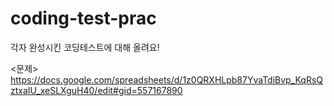 # coding-test-prac
각자 완성시킨 코딩테스트에 대해 올려요!



<문제>
https://docs.google.com/spreadsheets/d/1z0QRXHLpb87YvaTdiBvp_KqRsQztxaIU_xeSLXguH40/edit#gid=557167890
